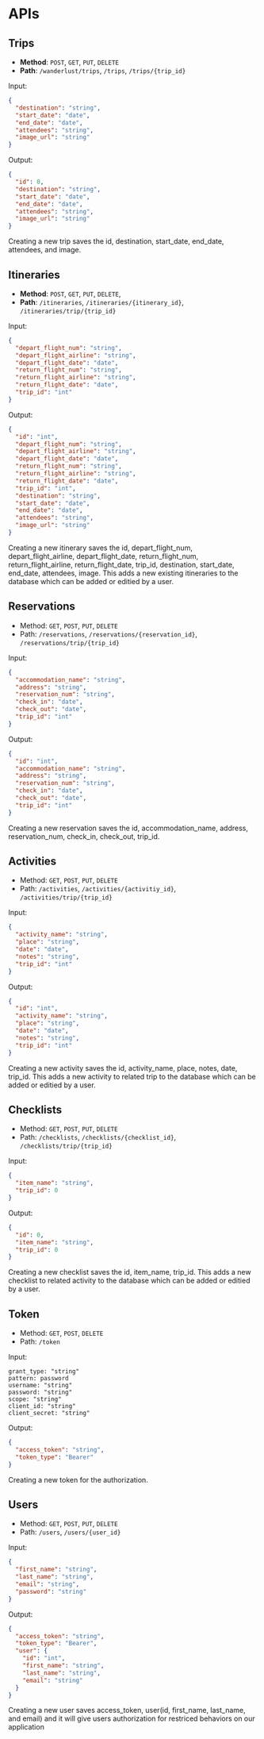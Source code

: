 # APIs

## Trips

- **Method**: `POST`, `GET`, `PUT`, `DELETE`
- **Path**: `/wanderlust/trips`, `/trips`, `/trips/{trip_id}`

Input:

```json
{
  "destination": "string",
  "start_date": "date",
  "end_date": "date",
  "attendees": "string",
  "image_url": "string"
}
```

Output:

```json
{
  "id": 0,
  "destination": "string",
  "start_date": "date",
  "end_date": "date",
  "attendees": "string",
  "image_url": "string"
}
```

Creating a new trip saves the id, destination, start_date, end_date, attendees, and image.


## Itineraries

- **Method**: `POST`, `GET`, `PUT`, `DELETE`,
- **Path**: `/itineraries`, `/itineraries/{itinerary_id}`, `/itineraries/trip/{trip_id}`

Input:

```json
{
  "depart_flight_num": "string",
  "depart_flight_airline": "string",
  "depart_flight_date": "date",
  "return_flight_num": "string",
  "return_flight_airline": "string",
  "return_flight_date": "date",
  "trip_id": "int"
}
```

Output:

```json
{
  "id": "int",
  "depart_flight_num": "string",
  "depart_flight_airline": "string",
  "depart_flight_date": "date",
  "return_flight_num": "string",
  "return_flight_airline": "string",
  "return_flight_date": "date",
  "trip_id": "int",
  "destination": "string",
  "start_date": "date",
  "end_date": "date",
  "attendees": "string",
  "image_url": "string"
}
```

Creating a new itinerary saves the id, depart_flight_num, depart_flight_airline, depart_flight_date, return_flight_num, return_flight_airline, return_flight_date, trip_id, destination, start_date, end_date, attendees, image. This adds a new existing itineraries to the database which can be added or editied by a user.

## Reservations

- Method: `GET`, `POST`, `PUT`, `DELETE`
- Path: `/reservations`, `/reservations/{reservation_id}`, `/reservations/trip/{trip_id}`

Input:

```json
{
  "accommodation_name": "string",
  "address": "string",
  "reservation_num": "string",
  "check_in": "date",
  "check_out": "date",
  "trip_id": "int"
}
```

Output:

```json
{
  "id": "int",
  "accommodation_name": "string",
  "address": "string",
  "reservation_num": "string",
  "check_in": "date",
  "check_out": "date",
  "trip_id": "int"
}
```

Creating a new reservation saves the id, accommodation_name, address, reservation_num, check_in, check_out, trip_id.

## Activities

- Method: `GET`, `POST`, `PUT`, `DELETE`
- Path: `/activities`, `/activities/{activitiy_id}`, `/activities/trip/{trip_id}`

Input:

```json
{
  "activity_name": "string",
  "place": "string",
  "date": "date",
  "notes": "string",
  "trip_id": "int"
}
```

Output:

```json
{
  "id": "int",
  "activity_name": "string",
  "place": "string",
  "date": "date",
  "notes": "string",
  "trip_id": "int"
}
```

Creating a new activity saves the id, activity_name, place, notes, date, trip_id. 
This adds a new activity to related trip to the database which can be added or editied by a user.

## Checklists

- Method: `GET`, `POST`, `PUT`, `DELETE`
- Path: `/checklists`, `/checklists/{checklist_id}`, `/checklists/trip/{trip_id}`

Input:

```json
{
  "item_name": "string",
  "trip_id": 0
}
```

Output:

```json
{
  "id": 0,
  "item_name": "string",
  "trip_id": 0
}
```

Creating a new checklist saves the id, item_name, trip_id. 
This adds a new checklist to related activity to the database which can be added or editied by a user.


## Token

- Method: `GET`, `POST`, `DELETE`
- Path: `/token`

Input:

```
grant_type: "string"
pattern: password
username: "string"
password: "string"
scope: "string"
client_id: "string"
client_secret: "string"
```

Output:

```json
{
  "access_token": "string",
  "token_type": "Bearer"
}
```

Creating a new token for the authorization.


## Users

- Method: `GET`, `POST`, `PUT`, `DELETE`
- Path: `/users`, `/users/{user_id}`

Input:

```json
{
  "first_name": "string",
  "last_name": "string",
  "email": "string",
  "password": "string"
}
```

Output:

```json
{
  "access_token": "string",
  "token_type": "Bearer",
  "user": {
    "id": "int",
    "first_name": "string",
    "last_name": "string",
    "email": "string"
  }
}
```

Creating a new user saves access_token, user(id, first_name, last_name, and email) and it will give users authorization for restriced behaviors on our application
